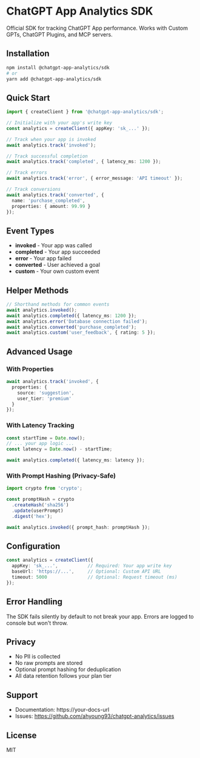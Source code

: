 # ChatGPT App Analytics SDK

Official SDK for tracking ChatGPT App performance. Works with Custom GPTs, ChatGPT Plugins, and MCP servers.

## Installation

```bash
npm install @chatgpt-app-analytics/sdk
# or
yarn add @chatgpt-app-analytics/sdk
```

## Quick Start

```typescript
import { createClient } from '@chatgpt-app-analytics/sdk';

// Initialize with your app's write key
const analytics = createClient({ appKey: 'sk_...' });

// Track when your app is invoked
await analytics.track('invoked');

// Track successful completion
await analytics.track('completed', { latency_ms: 1200 });

// Track errors
await analytics.track('error', { error_message: 'API timeout' });

// Track conversions
await analytics.track('converted', {
  name: 'purchase_completed',
  properties: { amount: 99.99 }
});
```

## Event Types

- **invoked** - Your app was called
- **completed** - Your app succeeded
- **error** - Your app failed
- **converted** - User achieved a goal
- **custom** - Your own custom event

## Helper Methods

```typescript
// Shorthand methods for common events
await analytics.invoked();
await analytics.completed({ latency_ms: 1200 });
await analytics.error('Database connection failed');
await analytics.converted('purchase_completed');
await analytics.custom('user_feedback', { rating: 5 });
```

## Advanced Usage

### With Properties

```typescript
await analytics.track('invoked', {
  properties: {
    source: 'suggestion',
    user_tier: 'premium'
  }
});
```

### With Latency Tracking

```typescript
const startTime = Date.now();
// ... your app logic ...
const latency = Date.now() - startTime;

await analytics.completed({ latency_ms: latency });
```

### With Prompt Hashing (Privacy-Safe)

```typescript
import crypto from 'crypto';

const promptHash = crypto
  .createHash('sha256')
  .update(userPrompt)
  .digest('hex');

await analytics.invoked({ prompt_hash: promptHash });
```

## Configuration

```typescript
const analytics = createClient({
  appKey: 'sk_...',           // Required: Your app write key
  baseUrl: 'https://...',     // Optional: Custom API URL
  timeout: 5000               // Optional: Request timeout (ms)
});
```

## Error Handling

The SDK fails silently by default to not break your app. Errors are logged to console but won't throw.

## Privacy

- No PII is collected
- No raw prompts are stored
- Optional prompt hashing for deduplication
- All data retention follows your plan tier

## Support

- Documentation: https://your-docs-url
- Issues: https://github.com/ahyoung93/chatgpt-analytics/issues

## License

MIT
